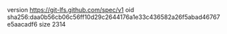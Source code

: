 version https://git-lfs.github.com/spec/v1
oid sha256:daa0b56cb06c56ff10d29c2644176a1e33c436582a26f5abad46767e5aacadf6
size 2314
